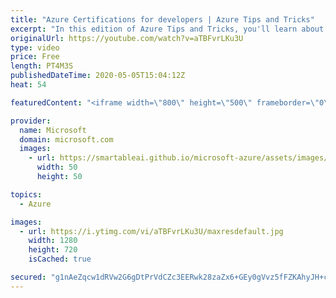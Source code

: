 ```yaml
---
title: "Azure Certifications for developers | Azure Tips and Tricks"
excerpt: "In this edition of Azure Tips and Tricks, you'll learn about the Azure Certifications for developers.    For more tips and tricks, visit: https://aka.ms/azuretipsandtricks     Get started with 12 months of free services and $200 USD in credit. Create your free account today with Microsoft Azure: https://azure.com/free"
originalUrl: https://youtube.com/watch?v=aTBFvrLKu3U
type: video
price: Free
length: PT4M3S
publishedDateTime: 2020-05-05T15:04:12Z
heat: 54

featuredContent: "<iframe width=\"800\" height=\"500\" frameborder=\"0\" src=\"https://www.youtube.com/embed/aTBFvrLKu3U\" allow=\"accelerometer; autoplay; encrypted-media; gyroscope; picture-in-picture\" allowfullscreen></iframe>"

provider:
  name: Microsoft
  domain: microsoft.com
  images:
    - url: https://smartableai.github.io/microsoft-azure/assets/images/organizations/microsoft.com-50x50.jpg
      width: 50
      height: 50

topics:
  - Azure

images:
  - url: https://i.ytimg.com/vi/aTBFvrLKu3U/maxresdefault.jpg
    width: 1280
    height: 720
    isCached: true

secured: "g1nAeZqcw1dRVw2G6gDtPrVdCZc3EERwk28zaZx6+GEy0gVvz5fFZKAhyJH+cWuSky6TrmK/zaGTjje57lngnYqGPF4lfGgECXK4cIVaZNTKzuRG+KlDxV+xNdroIMxOnNtujtFOrRwJ9ZsW0kdGgi1gFihpA5jDAyIFoYQvJla0xwKVA4hPLMwmfqAT8JLPjnhFClrUJgzz9XA9rtFMSk9D6VByZiEBKt9rbfvAy6ws0fDmnjYkFjmEYWWCTGCvS3dY9jqBSz9e0VY9McgMpP+endAzA2Hp4K5h5M9T0QgFfpfWGlaklGubC3doTGNjYKYK7HDoZQsZ1sKvCgMphtIugERULBKewYIFd47h6lm2YfII4Yv1AquII1qyi7e8YG5cXtcye88sbfc7dmVmSio0cn4wHMsfVPhaXU9rV/o=;XiFcwrRBnrTpjdmpMcrOzQ=="
---
```


